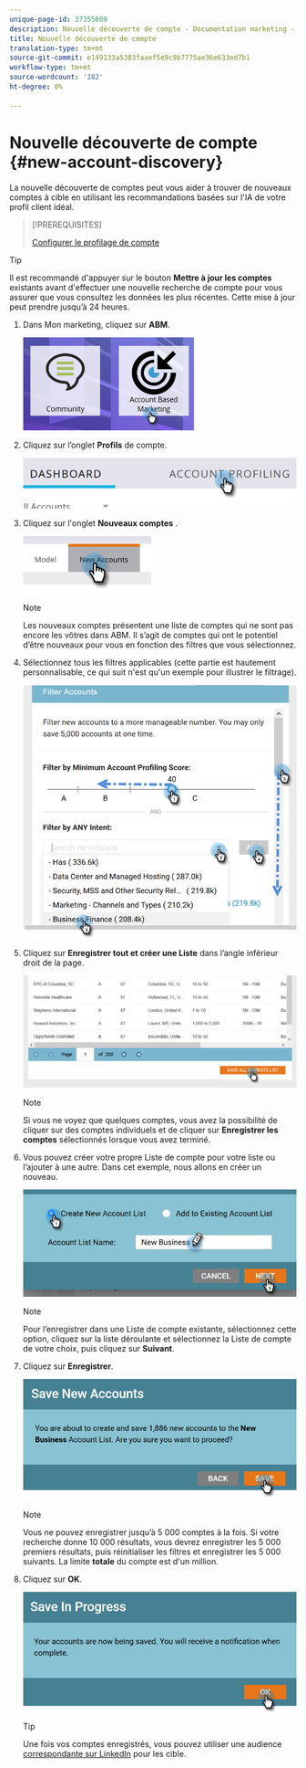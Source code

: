 ```yaml
---
unique-page-id: 37355609
description: Nouvelle découverte de compte - Documentation marketing - Documentation du produit
title: Nouvelle découverte de compte
translation-type: tm+mt
source-git-commit: e149133a5383faaef5e9c9b7775ae36e633ed7b1
workflow-type: tm+mt
source-wordcount: '282'
ht-degree: 0%

---
```



# Nouvelle découverte de compte {#new-account-discovery}

La nouvelle découverte de comptes peut vous aider à trouver de nouveaux comptes à cible en utilisant les recommandations basées sur l&#39;IA de votre profil client idéal.

>[!PREREQUISITES]
>
>[Configurer le profilage de compte](http://docs.marketo.com/x/FgAKAQ)

>[!TIP]
>
>Il est recommandé d&#39;appuyer sur le bouton **Mettre à jour les comptes** existants avant d&#39;effectuer une nouvelle recherche de compte pour vous assurer que vous consultez les données les plus récentes. Cette mise à jour peut prendre jusqu’à 24 heures.

1. Dans Mon marketing, cliquez sur **ABM**.

   ![](assets/one-1.png)

1. Cliquez sur l’onglet **Profils** de compte.

   ![](assets/two-2.png)

1. Cliquez sur l&#39;onglet **Nouveaux comptes** .

   ![](assets/three-1.png)

   >[!NOTE]
   >
   >Les nouveaux comptes présentent une liste de comptes qui ne sont pas encore les vôtres dans ABM. Il s’agit de comptes qui ont le potentiel d’être nouveaux pour vous en fonction des filtres que vous sélectionnez.

1. Sélectionnez tous les filtres applicables (cette partie est hautement personnalisable, ce qui suit n&#39;est qu&#39;un exemple pour illustrer le filtrage).

   ![](assets/four-1.png)

1. Cliquez sur **Enregistrer tout et créer une Liste** dans l’angle inférieur droit de la page.

   ![](assets/five-1.png)

   >[!NOTE]
   >
   >Si vous ne voyez que quelques comptes, vous avez la possibilité de cliquer sur des comptes individuels et de cliquer sur **Enregistrer les comptes** sélectionnés lorsque vous avez terminé.

1. Vous pouvez créer votre propre Liste de compte pour votre liste ou l’ajouter à une autre. Dans cet exemple, nous allons en créer un nouveau.

   ![](assets/six-1.png)

   >[!NOTE]
   >
   >Pour l’enregistrer dans une Liste de compte existante, sélectionnez cette option, cliquez sur la liste déroulante et sélectionnez la Liste de compte de votre choix, puis cliquez sur **Suivant**.

1. Cliquez sur **Enregistrer**.

   ![](assets/seven-1.png)

   >[!NOTE]
   >
   >Vous ne pouvez enregistrer jusqu’à 5 000 comptes à la fois. Si votre recherche donne 10 000 résultats, vous devrez enregistrer les 5 000 premiers résultats, puis réinitialiser les filtres et enregistrer les 5 000 suivants. La limite **totale** du compte est d&#39;un million.

1. Cliquez sur **OK**.

   ![](assets/eight.png)

   >[!TIP]
   >
   >Une fois vos comptes enregistrés, vous pouvez utiliser une audience [correspondante sur LinkedIn](http://docs.marketo.com/x/rYGZAQ) pour les cible.

